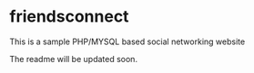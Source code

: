 # friendsconnect

This is a sample PHP/MYSQL based social networking website

The readme will be updated soon.
